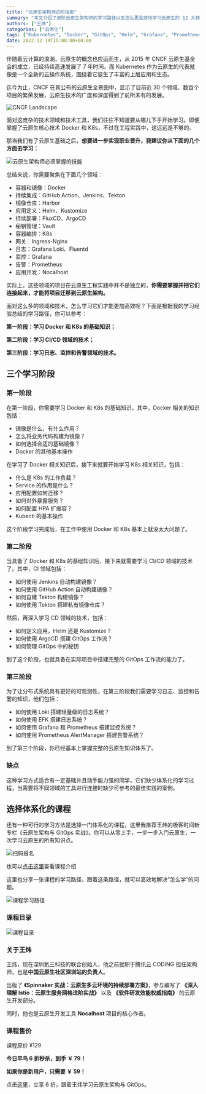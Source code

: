 ```yaml
---
title: "云原生架构师进阶指南"
summary: "本文介绍了进阶云原生架构师的学习路径以及怎么更高效地学习云原生的 12 大领域，同时也推荐了体系化云原生课程。"
authors: ["王炜"]
categories: ["云原生"]
tags: ["Kubernetes", "Docker", "GitOps", "Helm", "Grafana", "Prometheus"]
date: 2022-12-14T15:00:00+08:00
---
```


伴随着云计算的浪潮，云原生的概念也应运而生，从 2015 年 CNCF 云原生基金会的成立，已经持续高速发展了 7 年时间。而 Kubernetes 作为云原生的代表就像是一个全新的云操作系统，围绕着它诞生了丰富的上层应用和生态。

迄今为止，CNCF 在其公布的云原生全景图中，显示了目前近 30 个领域、数百个项目的繁荣发展，云原生技术的广度和深度得到了前所未有的发展。

![CNCF Landscape](./images/1.png)

面对这庞杂的技术领域和技术工具，我们往往不知道要从哪儿下手开始学习。即便掌握了云原生核心技术 Docker 和 K8s，不过在工程实践中，这远远是不够的。

那当我们有了云原生基础之后，**想要进一步实现职业晋升，我建议你从下面的几个方面去学习：**

![云原生架构师必须掌握的技能](./images/2.jpeg)

总结来说，你需要聚焦在下面几个领域：

- 容器和镜像：Docker
- 持续集成：GitHub Action、Jenkins、Tekton
- 镜像仓库：Harbor
- 应用定义：Helm、Kustomize
- 持续部署：FluxCD、ArgoCD
- 秘钥管理：Vault
- 容器编排：K8s
- 网关：Ingress-Nginx
- 日志：Grafana Loki、Fluentd
- 监控：Grafana
- 告警：Prometheus
- 应用开发：Nocalhost

实际上，这些领域的项目在云原生工程实践中并不是独立的，**你需要掌握并把它们连接起来，才能将项目迁移到云原生架构。**

面对这么多的领域和技术，怎么学习它们才能更加高效呢？下面是根据我的学习经验总结的学习路径，你可以参考：

**第一阶段：学习 Docker 和 K8s 的基础知识；**

**第二阶段：学习 CI/CD 领域的技术；**

**第三阶段：学习日志、监控和告警领域的技术。**

## 三个学习阶段

### 第一阶段

在第一阶段，你需要学习 Docker 和 K8s 的基础知识。其中，Docker 相关的知识包括：

- 镜像是什么，有什么作用？
- 怎么将业务代码构建为镜像？
- 如何选择合适的基础镜像？
- Docker 的其他基本操作

在学习了 Docker 相关知识后，接下来就要开始学习 K8s 相关知识，包括：

- 什么是 K8s 的工作负载？
- Service 的作用是什么？
- 应用配置如何迁移？
- 如何对外暴露服务？
- 如何配置 HPA 扩缩容？
- Kubectl 的基本操作

这个阶段学习完成后，在工作中使用 Docker 和 K8s 基本上就没太大问题了。

### 第二阶段

当具备了 Docker 和 K8s 的基础知识后，接下来就需要学习 CI/CD 领域的技术了。其中，CI 领域包括：

- 如何使用 Jenkins 自动构建镜像？
- 如何使用 GitHub Action 自动构建镜像？
- 如何自建 Tekton 构建镜像？
- 如何使用 Tekton 搭建私有镜像仓库？

然后，再深入学习 CD 领域的技术，包括：

- 如何定义应用，Helm 还是 Kustomize？
- 如何使用 ArgoCD 搭建 GitOps 工作流？
- 如何管理 GitOps 中的秘钥

到了这个阶段，也就具备在实际项目中搭建完整的 GitOps 工作流的能力了。

### 第三阶段

为了让分布式系统具有更好的可观测性，在第三阶段我们需要学习日志、监控和告警的知识，他们包括：

- 如何使用 Loki 搭建轻量级的日志系统？
- 如何使用 EFK 搭建日志系统？
- 如何使用 Grafana 和 Prometheus 搭建监控系统？
- 如何使用 Prometheus AlertManager 搭建告警系统？

到了第三个阶段，你已经基本上掌握完整的云原生知识体系了。

### 缺点

这种学习方式适合有一定基础并且动手能力强的同学，它们缺少体系化的学习过程，当需要将不同领域的工具进行连接时缺少可参考的最佳实践的案例。

## 选择体系化的课程

还有一种可行的学习方法是选择一门体系化的课程，这里我推荐王炜的极客时间新专栏《云原生架构与 GitOps 实战》。你可以从零上手，一步一步入门云原生，一次学习云原生的所有知识点。

![扫码报名](./images/post.jpeg)

也可以[点击这里](https://time.geekbang.org/column/intro/100312001?code=PlMU9ITPlnun1QAjTGtDtNxkTtgSRZZzLJlQZHrEKtI%3D&utm_term=SPoster)查看课程介绍

这里也分享一张课程的学习路径，跟着这条路径，就可以高效地解决“怎么学”的问题。

![课程学习路径](./images/3.jpg)

### 课程目录

![课程目录](./images/4.jpeg)

### 关于王炜

王炜，现在深圳氦三科技的联合创始人，他之前就职于腾讯云 CODING 担任架构师，也是**中国云原生社区深圳站的负责人**。

出版了 **《Spinnaker 实战：云原生多云环境的持续部署方案》**，参与编写了 **《深入理解 Istio：云原生服务网格进阶实战》** 以及 **《软件研发效能权威指南》** 的云原生开发部分。

同时，他也是云原生开发工具 **Nocalhost** 项目的核心作者。

### 课程售价

课程原价 ¥129

**今日早鸟 6 折秒杀，到手 ￥ 79！**

**如果你是新用户，只需要 ￥ 59！**

点击[这里](https://time.geekbang.org/column/intro/100312001?code=PlMU9ITPlnun1QAjTGtDtNxkTtgSRZZzLJlQZHrEKtI%3D&utm_term=SPoster)，立享 6 折，跟着王炜学习云原生架构与 GitOps。
